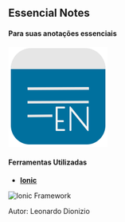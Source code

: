 ## Essencial Notes
#### Para suas anotações essenciais

<img src="/resources/icon.png" alt="Icon" width="200">

#### Ferramentas Utilizadas
- **[Ionic](https://ionicframework.com/)**

![Ionic Framework](https://ionicframework.com/img/ionic-logo-blog.png "Ionic")

Autor: Leonardo Dionizio
